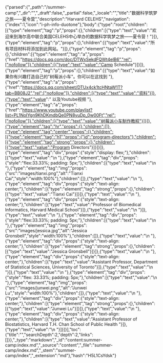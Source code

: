 {"parsed":{"_path":"/summer-camp","_dir":"","_draft":false,"_partial":false,"_locale":"","title":"数据科学筑梦之旅——夏令营","description":"Harvard CELEHS","navigation":{"index":1,"icon":"i-ph-info-duotone"},"body":{"type":"root","children":[{"type":"element","tag":"p","props":{},"children":[{"type":"text","value":"欢迎来到海尔高中联合美国CELEHS中心举办的数据科学筑梦之旅——夏令营！"}]},{"type":"element","tag":"p","props":{},"children":[{"type":"text","value":"所有项目材料将添加到此网站。"}]},{"type":"element","tag":"p","props":{},"children":[{"type":"element","tag":"a","props":{"href":"https://docs.qq.com/doc/DTWxSekdFQWt4elB6","rel":["nofollow"]},"children":[{"type":"text","value":"Camp Schedule"}]}]},{"type":"element","tag":"p","props":{},"children":[{"type":"text","value":"如果你有兴趣打造自己的\"树莓派小车\"。你可以在这找到 "},{"type":"element","tag":"a","props":{"href":"https://docs.qq.com/sheet/DTUx4ck1tcHNtaW1T?tab=BB08J2","rel":["nofollow"]},"children":[{"type":"text","value":"资料"}]},{"type":"text","value":" 以及Youtube视频 "},{"type":"element","tag":"a","props":{"href":"https://www.youtube.com/playlist?list=PL1NoIYgn9KhDKmdbQe0PN8yuDp_0w00Ft","rel":["nofollow"]},"children":[{"type":"text","value":"树莓派小车制作教程"}]}]},{"type":"element","tag":"hr","props":{},"children":[]},{"type":"element","tag":"center","props":{},"children":[{"type":"element","tag":"h1","props":{"id":"program-directors"},"children":[{"type":"element","tag":"strong","props":{},"children":[{"type":"text","value":"Program Directors"}]}]}]},{"type":"element","tag":"div","props":{"style":"display: flex;"},"children":[{"type":"text","value":"\n  "},{"type":"element","tag":"div","props":{"style":"flex:33.33%; padding: 5px;"},"children":[{"type":"text","value":"\n    "},{"type":"element","tag":"img","props":{"src":"images/tianxi.png","alt":"Tianxi Cai","style":"width:100%"},"children":[]},{"type":"text","value":"\n    "},{"type":"element","tag":"div","props":{"style":"text-align: center;"},"children":[{"type":"element","tag":"strong","props":{},"children":[{"type":"text","value":"Tianxi Cai"}]}]},{"type":"text","value":"\n    "},{"type":"element","tag":"div","props":{"style":"text-align: center;"},"children":[{"type":"text","value":"Professor of Biomedical Informatics, Harvard Medical School"}]},{"type":"text","value":"\n  "}]},{"type":"text","value":"\n  "},{"type":"element","tag":"div","props":{"style":"flex:33.33%; padding: 5px;"},"children":[{"type":"text","value":"\n    "},{"type":"element","tag":"img","props":{"src":"images/jessica.jpg","alt":"Jessica Gronsbell","style":"width:100%"},"children":[]},{"type":"text","value":"\n    "},{"type":"element","tag":"div","props":{"style":"text-align: center;"},"children":[{"type":"element","tag":"strong","props":{},"children":[{"type":"text","value":"Jessica Gronsbell"}]}]},{"type":"text","value":"\n    "},{"type":"element","tag":"div","props":{"style":"text-align: center;"},"children":[{"type":"text","value":"Assistant Professor, Department of Statistical Sciences, University of Toronto"}]},{"type":"text","value":"\n  "}]},{"type":"text","value":"\n  "},{"type":"element","tag":"div","props":{"style":"flex: 33.33%; padding: 5px;"},"children":[{"type":"text","value":"\n    "},{"type":"element","tag":"img","props":{"src":"images/junwei.png","alt":"Junwei Lu","style":"width:100%"},"children":[]},{"type":"text","value":"\n    "},{"type":"element","tag":"div","props":{"style":"text-align: center;"},"children":[{"type":"element","tag":"strong","props":{},"children":[{"type":"text","value":"Junwei Lu"}]}]},{"type":"text","value":"\n    "},{"type":"element","tag":"div","props":{"style":"text-align: center;"},"children":[{"type":"text","value":"Assistant Professor of Biostatistics,  Harvard T.H. Chan School of Public Health "}]},{"type":"text","value":"\n  "}]}]}],"toc":{"title":"","searchDepth":2,"depth":2,"links":[]}},"_type":"markdown","_id":"content:summer-camp:index.md","_source":"content","_file":"summer-camp/index.md","_stem":"summer-camp/index","_extension":"md"},"hash":"H5L1CsYdsk"}